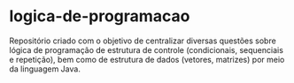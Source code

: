 # logica-de-programacao

Repositório criado com o objetivo de centralizar diversas questões sobre lógica de programação 
de estrutura de controle (condicionais, sequenciais e repetição), bem como de estrutura de dados 
(vetores, matrizes) por meio da linguagem Java.
